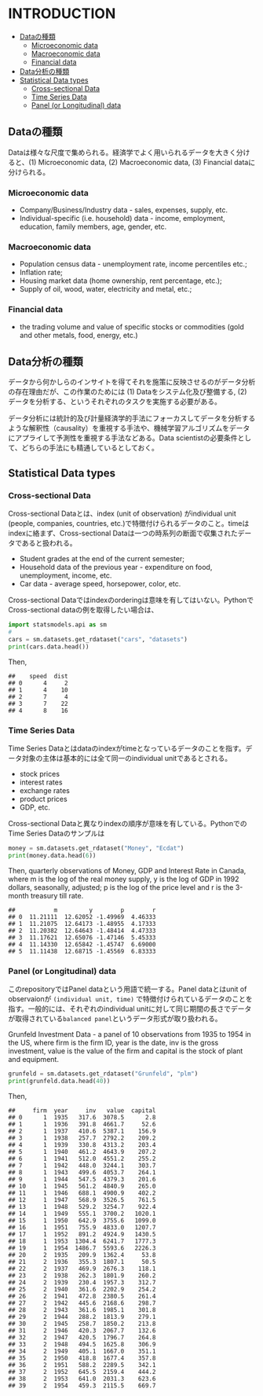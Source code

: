# INTRODUCTION

<!-- START doctoc generated TOC please keep comment here to allow auto update -->
<!-- DON'T EDIT THIS SECTION, INSTEAD RE-RUN doctoc TO UPDATE -->


- [Dataの種類](#data%E3%81%AE%E7%A8%AE%E9%A1%9E)
  - [Microeconomic data](#microeconomic-data)
  - [Macroeconomic data](#macroeconomic-data)
  - [Financial data](#financial-data)
- [Data分析の種類](#data%E5%88%86%E6%9E%90%E3%81%AE%E7%A8%AE%E9%A1%9E)
- [Statistical Data types](#statistical-data-types)
  - [Cross-sectional Data](#cross-sectional-data)
  - [Time Series Data](#time-series-data)
  - [Panel (or Longitudinal) data](#panel-or-longitudinal-data)

<!-- END doctoc generated TOC please keep comment here to allow auto update -->

## Dataの種類

Dataは様々な尺度で集められる。経済学でよく用いられるデータを大きく分けると、(1) Microeconomic data, (2) Macroeconomic data, (3) Financial dataに分けられる。

### Microeconomic data

- Company/Business/Industry data - sales, expenses, supply, etc.
- Individual-specific (i.e. household) data - income, employment, education, family members, age, gender, etc.

### Macroeconomic data

- Population census data - unemployment rate, income percentiles etc.;
- Inflation rate;
- Housing market data (home ownership, rent percentage, etc.);
- Supply of oil, wood, water, electricity and metal, etc.;

### Financial data

- the trading volume and value of specific stocks or commodities (gold and other metals, food, energy, etc.)

## Data分析の種類

データから何かしらのインサイトを得てそれを施策に反映させるのがデータ分析の存在理由だが、この作業のためには (1) Dataをシステム化及び整備する, (2) データを分析する、というそれぞれのタスクを実施する必要がある。

データ分析には統計的及び計量経済学的手法にフォーカスしてデータを分析するような解釈性（causality）を重視する手法や、機械学習アルゴリズムをデータにアプライして予測性を重視する手法などある。Data scientistの必要条件として、どちらの手法にも精通しているとしておく。


## Statistical Data types
### Cross-sectional Data

Cross-sectional Dataとは、index (unit of observation) がindividual unit (people, companies, countries, etc.)で特徴付けられるデータのこと。timeはindexに絡まず、Cross-sectional Dataは一つの時系列の断面で収集されたデータであると扱われる。

- Student grades at the end of the current semester;
- Household data of the previous year - expenditure on food, unemployment, income, etc.
- Car data - average speed, horsepower, color, etc.

Cross-sectional Dataではindexのorderingは意味を有してはいない。PythonでCross-sectional dataの例を取得したい場合は、

```python
import statsmodels.api as sm
#
cars = sm.datasets.get_rdataset("cars", "datasets")
print(cars.data.head())
```

Then,

```
##    speed  dist
## 0      4     2
## 1      4    10
## 2      7     4
## 3      7    22
## 4      8    16
```

### Time Series Data

Time Series Dataとはdataのindexがtimeとなっているデータのことを指す。データ対象の主体は基本的には全て同一のindividual unitであるとされる。

- stock prices
- interest rates
- exchange rates
- product prices
- GDP, etc.

Cross-sectional Dataと異なりindexの順序が意味を有している。PythonでのTime Series Dataのサンプルは

```python
money = sm.datasets.get_rdataset("Money", "Ecdat")
print(money.data.head(6))
```

Then, quarterly observations of Money, GDP and Interest Rate in Canada, where m is the log of the real money supply, y is the log of GDP in 1992 dollars, seasonally, adjusted; p is the log of the price level and r is the 3-month treasury till rate.

```
##           m         y        p        r
## 0  11.21111  12.62052 -1.49969  4.46333
## 1  11.21075  12.64173 -1.48955  4.17333
## 2  11.20382  12.64643 -1.48414  4.47333
## 3  11.17621  12.65076 -1.47146  5.45333
## 4  11.14330  12.65842 -1.45747  6.69000
## 5  11.11438  12.68715 -1.45569  6.83333
```

### Panel (or Longitudinal) data

このrepositoryではPanel dataという用語で統一する。Panel dataとはunit of observaionが `(individual unit, time)` で特徴付けられているデータのことを指す。一般的には、それぞれのindividual unitに対して同じ期間の長さでデータが取得されている`balanced panel`というデータ形式が取り扱われる。

Grunfeld Investment Data - a panel of 10 observations from 1935 to 1954 in the US, where firm is the firm ID, year is the date, inv is the gross investment, value is the value of the firm and capital is the stock of plant and equipment.

```python
grunfeld = sm.datasets.get_rdataset("Grunfeld", "plm")
print(grunfeld.data.head(40))
```

Then,

```
##     firm  year     inv   value  capital
## 0      1  1935   317.6  3078.5      2.8
## 1      1  1936   391.8  4661.7     52.6
## 2      1  1937   410.6  5387.1    156.9
## 3      1  1938   257.7  2792.2    209.2
## 4      1  1939   330.8  4313.2    203.4
## 5      1  1940   461.2  4643.9    207.2
## 6      1  1941   512.0  4551.2    255.2
## 7      1  1942   448.0  3244.1    303.7
## 8      1  1943   499.6  4053.7    264.1
## 9      1  1944   547.5  4379.3    201.6
## 10     1  1945   561.2  4840.9    265.0
## 11     1  1946   688.1  4900.9    402.2
## 12     1  1947   568.9  3526.5    761.5
## 13     1  1948   529.2  3254.7    922.4
## 14     1  1949   555.1  3700.2   1020.1
## 15     1  1950   642.9  3755.6   1099.0
## 16     1  1951   755.9  4833.0   1207.7
## 17     1  1952   891.2  4924.9   1430.5
## 18     1  1953  1304.4  6241.7   1777.3
## 19     1  1954  1486.7  5593.6   2226.3
## 20     2  1935   209.9  1362.4     53.8
## 21     2  1936   355.3  1807.1     50.5
## 22     2  1937   469.9  2676.3    118.1
## 23     2  1938   262.3  1801.9    260.2
## 24     2  1939   230.4  1957.3    312.7
## 25     2  1940   361.6  2202.9    254.2
## 26     2  1941   472.8  2380.5    261.4
## 27     2  1942   445.6  2168.6    298.7
## 28     2  1943   361.6  1985.1    301.8
## 29     2  1944   288.2  1813.9    279.1
## 30     2  1945   258.7  1850.2    213.8
## 31     2  1946   420.3  2067.7    132.6
## 32     2  1947   420.5  1796.7    264.8
## 33     2  1948   494.5  1625.8    306.9
## 34     2  1949   405.1  1667.0    351.1
## 35     2  1950   418.8  1677.4    357.8
## 36     2  1951   588.2  2289.5    342.1
## 37     2  1952   645.5  2159.4    444.2
## 38     2  1953   641.0  2031.3    623.6
## 39     2  1954   459.3  2115.5    669.7
```

